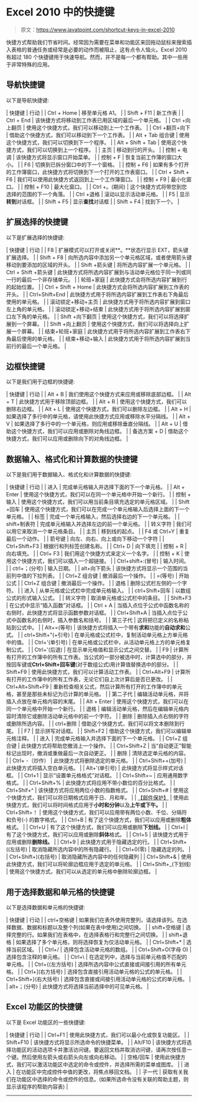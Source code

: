 # Excel 2010 中的快捷键

> 原文：<https://www.javatpoint.com/shortcut-keys-in-excel-2010>

快捷方式帮助我们节省时间。经常因为需要在菜单和功能区来回拖动鼠标来搜索插入表格的普通任务或经常是必要的动作而被阻止，这有点令人恼火。Excel 2010 有超过 180 个快捷键用于快速导航。然而，并不是每一个都有帮助。其中一些用于非常特殊的应用。

## 导航快捷键

以下是导航快捷键:

| 快捷键 | 行动 |
| Ctrl + Home | 移至单元格 A1。 |
| Shift + F11 | 新工作表 |
| Ctrl + End | 该快捷方式将移动到工作表已用区域的最后一个单元格。 |
| Ctrl +向上翻页 | 使用这个快捷方式，我们可以移动到上一个工作表。 |
| Ctrl +翻页+向下 | 借助这个快捷方式，我们可以移动到下一个工作表。 |
| Alt + Tab 组合键 | 使用这个快捷方式，我们可以切换到下一个程序。 |
| Alt + Shift + Tab | 使用这个快捷方式，我们可以切换到上一个程序。 |
| 主页 | 移动到行的开头。 |
| 控制 + 电调 | 该快捷方式将显示窗口开始菜单。 |
| 控制 + F | 恢复当前工作簿的窗口大小。 |
| F6 | 切换到已拆分窗口中的下一个窗格。 |
| 控制 + F6 | 如果有多个打开的工作簿窗口，此快捷方式将切换到下一个打开的工作表窗口。 |
| Ctrl + Shift + F6 | 我们可以使用此快捷方式返回到上一个工作簿窗口。 |
| 控制 + F9 | 最小化窗口。 |
| 控制 + F10 | 最大化窗口。 |
| Ctrl +。(期间) | 这个快捷方式将带您到您选择的范围的下一个角落。 |
| Ctrl +退格 | 滚动以显示活动单元格。 |
| F5 | 显示**转到**对话框。 |
| Shift + F5 | 显示**查找**对话框 |
| Shift + F4 | 找到下一个。 |

## 扩展选择的快捷键

以下是扩展选择的快捷键:

| 快捷键 | 行动 |
| F8 | 扩展模式可以打开或关闭**。**状态行显示 EXT，箭头键扩展选择。 |
| Shift + F8 | 向所选内容中添加另一个单元格区域，或者使用箭头键移动到要添加的区域的开头。 |
| Shift +箭头键 | 将所选内容扩展一个单元格。 |
| Ctrl + Shift +箭头键 | 此快捷方式将所选内容扩展到与活动单元格位于同一列或同一行的最后一个非存储单元。 |
| 轮班+家庭 | 此快捷方式会将所选内容扩展到行的起始位置。 |
| Ctrl + Shift + Home | 此快捷方式会将所选内容扩展到工作表的开头。 |
| Ctrl+Shift+End | 此快捷方式用于将所选内容扩展到工作表右下角最后使用的单元格。 |
| 滚动锁定+移动+主页 | 此快捷方式用于将所选内容扩展到窗口左上角的单元格。 |
| 滚动锁定+移动+结束 | 此快捷方式用于将所选内容扩展到窗口左下角的单元格。 |
| Shift +向下翻页 | 使用这个快捷方式，我们可以将选择扩展到一个屏幕。 |
| Shift +向上翻页 | 使用这个快捷方式，我们可以将选择向上扩展一个屏幕。 |
| 结束+轮班+家庭 | 此快捷方式用于将所选内容扩展到工作表右下角最后使用的单元格。 |
| 结束+移动+输入 | 此快捷方式用于将所选内容扩展到当前行的最后一个单元格。 |

## 边框快捷键

以下是我们用于边框的快捷键:

| 快捷键 | 行动 |
| Alt + B | 我们使用这个快捷方式来应用或移除底部边框。 |
| Alt + T | 此快捷方式用于移除顶部边框。 |
| Alt + R | 使用这个快捷方式，我们可以删除右边框。 |
| Alt + L | 使用这个快捷方式，我们可以删除左边框。 |
| Alt + H | 如果选择了多行中的单元格，请使用此快捷方式应用或移除水平分隔线。 |
| Alt + V | 如果选择了多行中的一个单元格，则应用或移除垂直分隔线。 |
| Alt + U | 借助这个快捷方式，我们可以应用或删除对角线边框。 |
| 备选方案 + D | 借助这个快捷方式，我们可以应用或删除向下的对角线边框。 |

## 数据输入、格式化和计算数据的快捷键

以下是我们用于数据输入、格式化和计算数据的快捷键:

| 快捷键 | 行动 |
| 进入 | 完成单元格输入并选择下面的下一个单元格。 |
| Alt + Enter | 使用这个快捷方式，我们可以在同一个单元格中开始一个新行。 |
| 控制 + 输入 | 使用这个快捷方式，我们可以用当前条目填充选定的单元格区域。 |
| Shift +回车 | 使用这个快捷方式，我们可以在完成一个单元格输入后选择上面的下一个单元格。 |
| 标签 | 完成一个单元格输入，然后选择右边的下一个单元格。 |
| shift+制表符 | 完成单元格输入并选择左边的前一个单元格。 |
| 转义字符 | 我们可以用它来取消一个单元格条目。 |
| 主页 | 移到线的起点。 |
| F4 或 Ctrl+Y | 重复最后一个动作。 |
| 箭号键 | 向左、向右、向上或向下移动一个字符 |
| Ctrl+Shift+F3 | 根据行和列标签创建名称。 |
| Ctrl+ D | 向下填充 |
| 控制 + R | 向右填充。 |
| Ctrl+ F3 | 我们用这个快捷方式来定义一个名字。 |
| 控制 + K | 使用这个快捷方式，我们可以插入一个超链接。 |
| Ctrl+shift+:(冒号) | 输入时间。 |
| ctrl+；(分号) | 输入日期。 |
| alt+向下箭头 | 该快捷方式将显示一个范围的当前列中值的下拉列表。 |
| Ctrl+Z 组合键 | 撤消最后一个操作。 |
| =(等号) | 开始公式 |
| Ctrl+Z 组合键 | 撤消最后一个操作。 |
| 退格 | 删除公式栏左侧的一个字符。 |
| 进入 | 从单元格或公式栏中完成单元格输入。 |
| ctrl+Shift+回车 | 以数组公式的形式输入公式。 |
| 转义字符 | 取消单元格或公式栏中的条目。 |
| Shift+F3 | 在公式中显示“插入函数”对话框。 |
| Ctrl + A | 当插入点位于公式中函数名称的右侧时，此快捷方式将显示函数参数对话框。 |
| Ctrl+Shift+A | 当插入点位于公式中函数名的右侧时，插入参数名和括号。 |
| 第三子代 | 这将把已定义的名称粘贴到公式中。 |
| Alt+=(等号) | 该快捷方式将插入一个带有**求和**功能的**自动求和**公式。 |
| ctrl+Shift+"(+引号) | 在单元格或公式栏中，复制活动单元格上方单元格中的值。 |
| Ctrl+'(单引号) | 在单元格或公式栏中，从活动单元格上方的单元格复制公式。 |
| Ctrl+'(后退) | 在显示单元格值和显示公式之间交替。 |
| F9 | 计算所有打开的工作簿中的所有工作表。当公式的一部分被选中时，计算选中的部分，并按回车键或**Ctrl+Shift+回车键**(对于数组公式)用计算值替换选中的部分。 |
| Shift+F9 | 使用此快捷方式，我们可以计算活动工作表。 |
| Ctrl+Alt+F9 | 计算所有打开的工作簿中的所有工作表，无论它们自上次计算后是否已更改。 |
| Ctrl+Alt+Shift+F9 | 重新检查相关公式，然后计算所有打开的工作簿中的单元格，甚至是那些未标记为已计算的单元格。 |
| 第二子代 | 编辑活动单元格，并将插入点放在单元格内容的末尾。 |
| Alt + Enter | 使用这个快捷方式，我们可以在同一个单元格中开始一个新行。 |
| 退格 | 编辑活动单元格，然后在编辑单元格内容时清除它或删除活动单元格中的前一个字符。 |
| 删除 | 删除插入点右侧的字符或删除所选内容。 |
| ctrl+删除 | 借助这个快捷方式，我们可以将文本删除到行尾。 |
| F7 | 显示拼写对话框。 |
| Shift+F2 | 借助这个快捷方式，我们可以编辑单元格注释。 |
| 进入 | 完成单元格输入并选择下面的下一个单元格。 |
| Ctrl+Z 组合键 | 此快捷方式将帮助您撤消上一个操作。 |
| Ctrl+Shift+Z | 当“自动更正”智能标记出现时，撤消或重做最后一次自动更正。 |
| 删除 | 清除选定单元格的内容。 |
| Ctrl+ -（炒作） | 此快捷方式将删除选定的单元格。 |
| Ctrl+Shift++(加号) | 此快捷方式将插入空白单元格。 |
| Alt+'(单引号) | 此快捷方式将显示样式对话框。 |
| Ctrl+1 | 显示“设置单元格格式”对话框。 |
| Ctrl+Shift+~ | 应用通用数字格式。 |
| Ctrl+Shift+% | 此快捷方式将应用不带小数位的百分比格式。 |
| Ctrl+Shif+^ | 该快捷方式将应用两位小数的指数格式。 |
| Ctrl+Shift+# | 使用这个快捷方式，我们可以将日期格式应用于日、月和年。 |
| [【邮件保护】](/cdn-cgi/l/email-protection) | 使用此快捷方式，我们可以将时间格式应用于**小时和分钟**以及**上午或下午。** |
| Ctrl+Shift+！ | 使用这个快捷方式，我们可以应用带有两位小数、千位、分隔符和负号(-) 的数字格式。 |
| Ctrl+B | 有了这个快捷方式，我们可以应用或删除**粗体**格式。 |
| Ctrl+U | 有了这个快捷方式，我们可以应用或删除**下划线。** |
| Ctrl+I | 有了这个快捷方式，我们可以应用或删除**斜体**格式。 |
| Ctrl+5 | 该快捷方式用于应用或删除**删除线。** |
| Ctrl+9 | 此快捷方式用于隐藏选定的行。 |
| Ctrl+Shift+((左括号) | 取消隐藏所选内容中的所有隐藏行。 |
| Ctrl+0(零) | 隐藏选定的列。 |
| Ctrl+Shift+)(右括号) | 取消隐藏所选内容中的任何隐藏列 |
| Ctrl+Shift+& | 使用此快捷方式，我们可以将轮廓边框应用于选定的单元格。 |
| Ctrl+Shift+_(下划线) | 使用这个快捷方式，我们可以从选定的单元格中删除轮廓边框。 |

## 用于选择数据和单元格的快捷键

以下是选择数据和单元格的快捷键:

| 快捷键 | 行动 |
| ctrl+空格键 | 如果我们在表外使用完整列，请选择该列。在选择数据、数据和标题以及整个列(如果在表中使用)之间切换。 |
| shift+空格键 | 选择完整的行。如果我们在表格中，在选择表格行和完整行之间切换。 |
| shift+退格 | 如果选择了多个单元格，则将选择恢复为仅活动单元格。 |
| Ctrl+Shift+* | 选择当前区域。 |
| Ctrl+/ | 选择包含活动单元格的数组。 |
| Ctrl+Shift+O(字母 O) | 选择包含注释的单元格。 |
| Ctrl+\ | 在选定列中，选择与当前单元格值不匹配的单元格。 |
| Ctrl+{(左方括号) | 选择所选内容中公式直接或间接引用的所有单元格。 |
| Ctrl+](右方括号) | 选择包含直接引用活动单元格的公式的单元格。 |
| Ctrl+Shift+}(右大括号) | 选择包含直接或间接引用活动单元格的公式的单元格。 |
| alt+；(分号) | 此快捷方式将选择当前选择中的可见单元格。 |

## Excel 功能区的快捷键

以下是 Excel 功能区的一些快捷键:

| 快捷键 | 行动 |
| Ctrl+F1 | 使用此快捷方式，我们可以最小化或恢复功能区。 |
| Shift+F10 | 该快捷方式将显示所选命令的快捷菜单。 |
| Alt/F10 | 该快捷方式将选择功能区的活动选项卡并激活访问键。要返回文档并取消访问键，请再次按任意一个键。然后使用左箭头或右箭头向左或向右移动。 |
| 空格/回车 | 使用此快捷方式，我们可以激活功能区中选定的命令或控件，并选择所需的菜单或图库。 |
| 进入 | 在功能区中完成控件中值的更改，将焦点移回文档。 |
| 子一代 | 获取有关我们在功能区中选择的命令或控件的信息。(如果所选命令没有关联的帮助主题，则显示该程序的帮助内容表) |

* * *